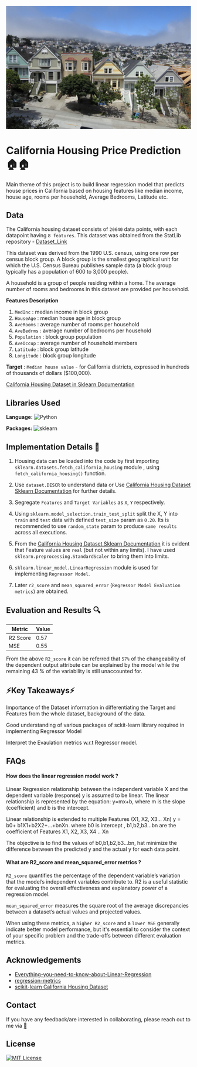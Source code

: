 ![plot](./results/California_Housing.jpg)

# California Housing Price Prediction 🏠🏠

Main theme of this project is to build linear regression model that predicts house prices in California based on housing features like median income, house age, rooms per household, Average Bedrooms, Latitude etc.

## Data 
The California housing dataset consists of `20640` data points, with each datapoint having `8 features`. This dataset was obtained from the StatLib repository -
[Dataset_Link](https://www.dcc.fc.up.pt/~ltorgo/Regression/cal_housing.html)  

This dataset was derived from the 1990 U.S. census, using one row per census
block group. A block group is the smallest geographical unit for which the U.S.
Census Bureau publishes sample data (a block group typically has a population
of 600 to 3,000 people).

A household is a group of people residing within a home. The average
number of rooms and bedrooms in this dataset are provided per household.


**Features Description**

1. `MedInc`     : median income in block group
2. `HouseAge`   : median house age in block group
3. `AveRooms`   : average number of rooms per household
4. `AveBedrms`  : average number of bedrooms per household
5. `Population` : block group population
6. `AveOccup`   : average number of household members
7. `Latitude`   : block group latitude
8. `Longitude`  : block group longitude

**Target** : `Median house value` - for California districts, expressed in hundreds of thousands of dollars ($100,000).

[California Housing Dataset in Sklearn Documentation](https://scikit-learn.org/stable/modules/generated/sklearn.datasets.fetch_california_housing.html)

## Libraries Used 

**Language:** ![Python](https://img.shields.io/badge/python-3670A0?style=for-the-badge&logo=python&logoColor=ffdd54)

**Packages:** ![sklearn](https://img.shields.io/badge/scikit-learn-orange)

## Implementation Details 📜

1. Housing data can be loaded into the code by first importing `sklearn.datasets.fetch_california_housing` module , using  `fetch_california_housing()` function.

2. Use `dataset.DESCR` to understand data or Use [California Housing Dataset Sklearn Documentation](https://scikit-learn.org/stable/modules/generated/sklearn.datasets.fetch_california_housing.html) for further details.

3. Segregate `Features` and `Target Variables` as `X`, `Y` respectively.

4. Using `sklearn.model_selection.train_test_split` split the X, Y into `train` and `test` data with defined `test_size` param as  `0.20`. Its is recommended to use `random_state` param to produce `same results` across all executions.

5. From the [California Housing Dataset Sklearn Documentation](https://scikit-learn.org/stable/modules/generated/sklearn.datasets.fetch_california_housing.html) it is evident that Feature values are `real` (but not within any limits). I have used `sklearn.preprocessing.StandardScaler` to bring them into limits.

6.  `sklearn.linear_model.LinearRegression` module is used for implementing `Regressor Model`. 

7.  Later `r2_score` and `mean_squared_error` (`Regressor Model Evaluation metrics`) are obtained.

## Evaluation and Results 🔍

| Metric        | Value         |
| ------------- | ------------- |
| R2 Score      | 0.57          |
| MSE           | 0.55          |

From the above `R2_score` it can be referred that `57%` of the changeability of the dependent output attribute can be explained by the model while the remaining 43 % of the variability is still unaccounted for.

## ⚡Key Takeaways⚡

Importance of the Dataset information in differentiating the Target and Features from the whole dataset, background of the data.

Good understanding of various packages of sckit-learn library required in implementing Regressor Model

Interpret the Evaulation metrics w.r.t Regressor model.

## FAQs

#### How does the linear regression model work ?
Linear Regression relationship between the independent variable X and the dependent variable (response)  y is assumed to be linear. The linear relationship is represented by the equation: y=mx+b, where m is the slope (coefficient) and b is the intercept.

Linear relationship is extended to multiple Features (X1, X2, X3... Xn)
y = b0+ b1X1+b2X2+...+bnXn. where b0 is intercept , b1,b2,b3...bn are the coefficient of Features X1, X2, X3, X4 .. Xn

The objective is to find the values of b0,b1,b2,b3...bn, hat minimize the difference between the predicted y and the actual y for each data point.

#### What are R2_score and mean_squared_error metrics ?
`R2_score` quantifies the percentage of the dependent variable’s variation that the model’s independent variables contribute to. R2 is a useful statistic for evaluating the overall effectiveness and explanatory power of a regression model.

 `mean_squared_error` measures the square root of the average discrepancies between a dataset’s actual values and projected values.

When using these metrics, a `higher R2_score` and a `lower MSE` generally indicate better model performance, but it's essential to consider the context of your specific problem and the trade-offs between different evaluation metrics.


## Acknowledgements

- [Everything-you-need-to-know-about-Linear-Regression](https://www.analyticsvidhya.com/blog/2021/10/everything-you-need-to-know-about-linear-regression/)
- [regression-metrics](https://www.geeksforgeeks.org/regression-metrics/)
- [scikit-learn California Housing Dataset](https://scikit-learn.org/stable/modules/generated/sklearn.datasets.fetch_california_housing.html#sklearn.datasets.fetch_california_housing)

## Contact

If you have any feedback/are interested in collaborating, please reach out to me via [📧](sathwik.office@gmail.com)


## License

[![MIT License](https://img.shields.io/badge/License-MIT-green.svg)](https://choosealicense.com/licenses/mit/)








